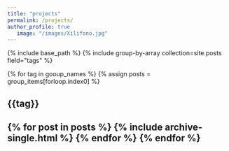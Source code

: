 ```yaml
---
title: "projects"
permalink: /projects/
author_profile: true
   image: "/images/Xilifono.jpg" 
---
```


{% include base_path %}
{% include group-by-array collection=site.posts field="tags" %}

{% for tag in gooup_names %}
{% assign posts = group_items[forloop.index0] %}

   <h2 id="{{tag | slugify}}" class="archive__subtitle">{{tag}}<h2/>
	{% for post in posts %}
		{% include archive-single.html %}
   {% endfor %}
{% endfor %}
